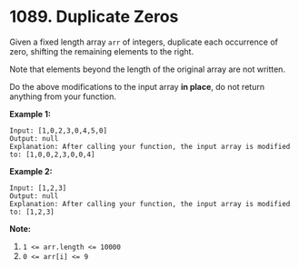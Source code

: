 # 1089. Duplicate Zeros

Given a fixed length array `arr` of integers, duplicate each occurrence of zero, shifting the remaining elements to the right.

Note that elements beyond the length of the original array are not written.

Do the above modifications to the input array **in place**, do not return anything from your function.

**Example 1:**

```()
Input: [1,0,2,3,0,4,5,0]
Output: null
Explanation: After calling your function, the input array is modified to: [1,0,0,2,3,0,0,4]
```

**Example 2:**

```()
Input: [1,2,3]
Output: null
Explanation: After calling your function, the input array is modified to: [1,2,3]
```

**Note:**

1. `1 <= arr.length <= 10000`
2. `0 <= arr[i] <= 9`
